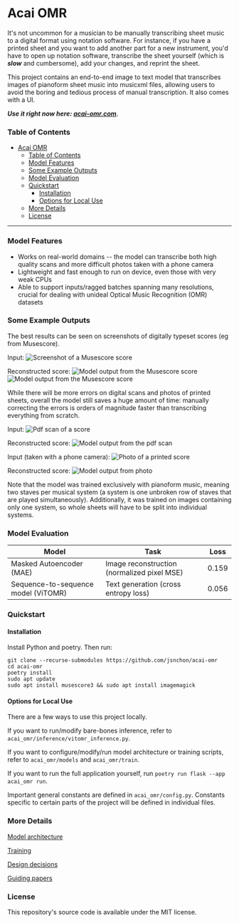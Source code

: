# Acai OMR 

It's not uncommon for a musician to be manually transcribing sheet music to a digital format using notation software. For instance, if you have a printed sheet and you want to add another part for a new instrument, you'd have to open up notation software, transcribe the sheet yourself (which is ***slow*** and cumbersome), add your changes, and reprint the sheet.

This project contains an end-to-end image to text model that transcribes images of pianoform sheet music into musicxml files, allowing users to avoid the boring and tedious process of manual transcription. It also comes with a UI.

***Use it right now here: [acai-omr.com](acaiomr.com)***.

### Table of Contents

- [Acai OMR](#acai-omr)
    - [Table of Contents](#table-of-contents)
    - [Model Features](#model-features)
    - [Some Example Outputs](#some-example-outputs)
    - [Model Evaluation](#model-evaluation)
    - [Quickstart](#quickstart)
      - [Installation](#installation)
      - [Options for Local Use](#options-for-local-use)
    - [More Details](#more-details)
    - [License](#license)

---

### Model Features

- Works on real-world domains -- the model can transcribe both high quality scans and more difficult photos taken with a phone camera 
- Lightweight and fast enough to run on device, even those with very weak CPUs
- Able to support inputs/ragged batches spanning many resolutions, crucial for dealing with unideal Optical Music Recognition (OMR) datasets

### Some Example Outputs

The best results can be seen on screenshots of digitally typeset scores (eg from Musescore).

Input:
![Screenshot of a Musescore score](docs/docs_images/ballade.png)

Reconstructed score:
![Model output from the Musescore score](docs/docs_images/ballade_result_0.png)
![Model output from the Musescore score](docs/docs_images/ballade_result_1.png)

While there will be more errors on digital scans and photos of printed sheets, overall the model still saves a huge amount of time: manually correcting the errors is orders of magnitude faster than transcribing everything from scratch.

Input:
![Pdf scan of a score](docs/docs_images/liebesleid_scan.png)

Reconstructed score:
![Model output from the pdf scan](docs/docs_images/liebesleid_result.png)

Input (taken with a phone camera):
![Photo of a printed score](docs/docs_images/bethena_phone.jpg)

Reconstructed score:
![Model output from photo](docs/docs_images/bethena_result.png)

Note that the model was trained exclusively with pianoform music, meaning two staves per musical system (a system is one unbroken row of staves that are played simultaneously). Additionally, it was trained on images containing only one system, so whole sheets will have to be split into individual systems. 

### Model Evaluation

| Model | Task | Loss
|---|---|---|
| Masked Autoencoder (MAE) | Image reconstruction (normalized pixel MSE) | 0.159 |
| Sequence-to-sequence model (ViTOMR) | Text generation (cross entropy loss) | 0.056 |

### Quickstart

#### Installation

Install Python and poetry. Then run:

```
git clone --recurse-submodules https://github.com/jsnchon/acai-omr
cd acai-omr 
poetry install
sudo apt update
sudo apt install musescore3 && sudo apt install imagemagick
```

#### Options for Local Use

There are a few ways to use this project locally.

If you want to run/modify bare-bones inference, refer to `acai_omr/inference/vitomr_inference.py`.

If you want to configure/modify/run model architecture or training scripts, refer to `acai_omr/models` and `acai_omr/train`.

If you want to run the full application yourself, run `poetry run flask --app acai_omr run`.

Important general constants are defined in `acai_omr/config.py`. Constants specific to certain parts of the project will be defined in individual files.

### More Details

[Model architecture](docs/model_architecture.md)

[Training](docs/training.md)

[Design decisions](docs/design_decisions.md)

[Guiding papers](docs/guiding_papers.md)

### License

This repository's source code is available under the MIT license.
